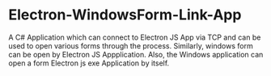 # Electron-WindowsForm-Link-App

A C# Application which can connect to Electron JS App via TCP and can be used to open various forms through the process. 
Similarly, windows form can be open by Electron JS Appplication. 
Also, the Windows application can open a form Electron js exe Application by itself.
